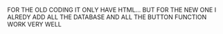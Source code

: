 FOR THE OLD CODING IT ONLY HAVE HTML...
BUT FOR THE NEW ONE I ALREDY ADD ALL THE DATABASE AND ALL THE BUTTON FUNCTION WORK VERY WELL
